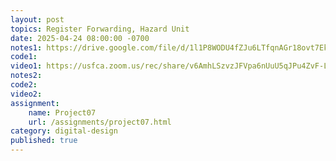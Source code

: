 ```yaml
---
layout: post
topics: Register Forwarding, Hazard Unit
date: 2025-04-24 08:00:00 -0700
notes1: https://drive.google.com/file/d/1l1P8WODU4fZJu6LTfqnAGr18ovt7Ek9U/view?usp=sharing
code1: 
video1: https://usfca.zoom.us/rec/share/v6AmhLSzvzJFVpa6nUuU5qJPu4ZvF-LXwazjyWB0BrCAu33L3-ojaGO16wAOF51q.wUgMzZ19QmyJb93r
notes2: 
code2: 
video2: 
assignment:
    name: Project07
    url: /assignments/project07.html
category: digital-design
published: true
---
```

